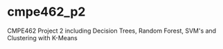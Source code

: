 # cmpe462_p2
CMPE462 Project 2 including Decision Trees, Random Forest, SVM's and Clustering with K-Means
